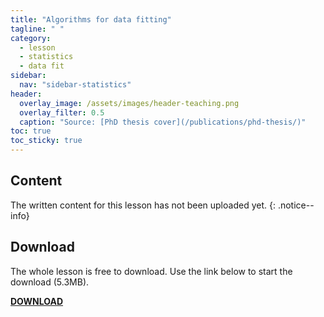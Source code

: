 ```yaml
---
title: "Algorithms for data fitting"
tagline: " "
category:
  - lesson
  - statistics
  - data fit
sidebar:
  nav: "sidebar-statistics"
header:
  overlay_image: /assets/images/header-teaching.png
  overlay_filter: 0.5
  caption: "Source: [PhD thesis cover](/publications/phd-thesis/)"
toc: true
toc_sticky: true
---
```


## Content

The written content for this lesson has not been uploaded yet.
{: .notice--info}

## Download

The whole lesson is free to download. Use the link below to start the download (5.3MB).

<a href="https://mega.nz/file/bVtHBbpS#FbEob5S7S32mM3wGC2Foba2WR1M1GPUkkDwguB1j3Cs" class="btn btn--success"><b>DOWNLOAD</b></a>
